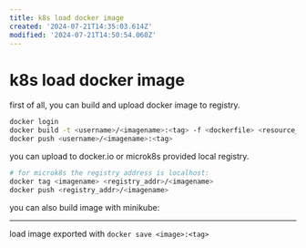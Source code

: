 ```yaml
---
title: k8s load docker image
created: '2024-07-21T14:35:03.614Z'
modified: '2024-07-21T14:50:54.060Z'
---
```


# k8s load docker image

first of all, you can build and upload docker image to registry.

```bash
docker login
docker build -t <username>/<imagename>:<tag> -f <dockerfile> <resource_path>
docker push <username>/<imagename>:<tag>
```

you can upload to docker.io or microk8s provided local registry.

```bash
# for microk8s the registry address is localhost:
docker tag <imagename> <registry_addr>/<imagename>
docker push <registry_addr>/<imagename>
```

you can also build image with minikube:

---

load image exported with `docker save <image>:<tag>`


